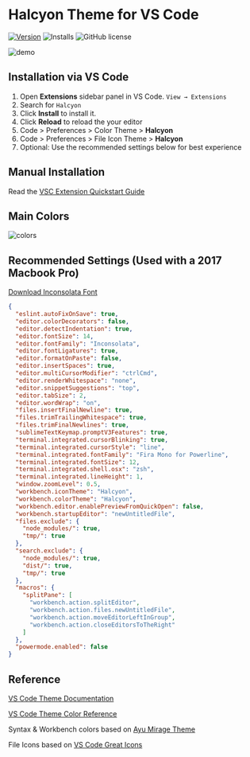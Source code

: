 # Halcyon Theme for VS Code

[![Version](https://vsmarketplacebadge.apphb.com/version/brittanychiang.halcyon-vscode.svg)](https://marketplace.visualstudio.com/items?itemName=brittanychiang.halcyon-vscode)
![Installs](https://vsmarketplacebadge.apphb.com/installs/brittanychiang.halcyon-vscode.svg)
![GitHub license](https://img.shields.io/github/license/bchiang7/halcyon-vscode.svg)

![demo](https://raw.githubusercontent.com/bchiang7/halcyon-vscode/master/images/demo.png)

## Installation via VS Code

1. Open **Extensions** sidebar panel in VS Code. `View → Extensions`
1. Search for `Halcyon`
1. Click **Install** to install it.
1. Click **Reload** to reload the your editor
1. Code > Preferences > Color Theme > **Halcyon**
1. Code > Preferences > File Icon Theme > **Halcyon**
1. Optional: Use the recommended settings below for best experience

## Manual Installation

Read the [VSC Extension Quickstart Guide](https://github.com/bchiang7/halcyon-vscode/blob/master/vsc-extension-quickstart.md)

## Main Colors

![colors](https://raw.githubusercontent.com/bchiang7/halcyon-vscode/master/images/colors.png)

## Recommended Settings (Used with a 2017 Macbook Pro)

[Download Inconsolata Font](https://fonts.google.com/specimen/Inconsolata)

```json
{
  "eslint.autoFixOnSave": true,
  "editor.colorDecorators": false,
  "editor.detectIndentation": true,
  "editor.fontSize": 14,
  "editor.fontFamily": "Inconsolata",
  "editor.fontLigatures": true,
  "editor.formatOnPaste": false,
  "editor.insertSpaces": true,
  "editor.multiCursorModifier": "ctrlCmd",
  "editor.renderWhitespace": "none",
  "editor.snippetSuggestions": "top",
  "editor.tabSize": 2,
  "editor.wordWrap": "on",
  "files.insertFinalNewline": true,
  "files.trimTrailingWhitespace": true,
  "files.trimFinalNewlines": true,
  "sublimeTextKeymap.promptV3Features": true,
  "terminal.integrated.cursorBlinking": true,
  "terminal.integrated.cursorStyle": "line",
  "terminal.integrated.fontFamily": "Fira Mono for Powerline",
  "terminal.integrated.fontSize": 12,
  "terminal.integrated.shell.osx": "zsh",
  "terminal.integrated.lineHeight": 1,
  "window.zoomLevel": 0.5,
  "workbench.iconTheme": "Halcyon",
  "workbench.colorTheme": "Halcyon",
  "workbench.editor.enablePreviewFromQuickOpen": false,
  "workbench.startupEditor": "newUntitledFile",
  "files.exclude": {
    "node_modules/": true,
    "tmp/": true
  },
  "search.exclude": {
    "node_modules/": true,
    "dist/": true,
    "tmp/": true
  },
  "macros": {
    "splitPane": [
      "workbench.action.splitEditor",
      "workbench.action.files.newUntitledFile",
      "workbench.action.moveEditorLeftInGroup",
      "workbench.action.closeEditorsToTheRight"
    ]
  },
  "powermode.enabled": false
}
```

## Reference

[VS Code Theme Documentation](https://code.visualstudio.com/docs/extensions/themes-snippets-colorizers)

[VS Code Theme Color Reference](https://code.visualstudio.com/docs/getstarted/theme-color-reference)

Syntax & Workbench colors based on [Ayu Mirage Theme](https://github.com/teabyii/vscode-ayu)

File Icons based on [VS Code Great Icons](https://github.com/EmmanuelBeziat/vscode-great-icons)
